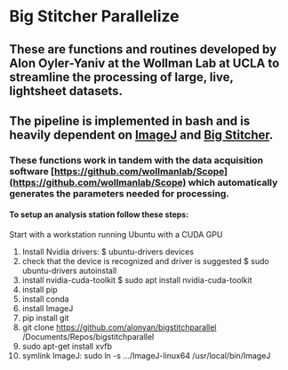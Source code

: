 # Big Stitcher Parallelize
## These are functions and routines developed by Alon Oyler-Yaniv at the Wollman Lab at UCLA to streamline the processing of large, live, lightsheet datasets.
## The pipeline is implemented in bash and is heavily dependent on [ImageJ](https://imagej.net/Welcome) and [Big Stitcher](https://imagej.net/BigStitcher).

### These functions work in tandem with the data acquisition software [https://github.com/wollmanlab/Scope](https://github.com/wollmanlab/Scope) which automatically generates the parameters needed for processing.

#### To setup an analysis station follow these steps:
Start with a workstation running Ubuntu with a CUDA GPU

1. Install Nvidia drivers:
$ ubuntu-drivers devices
2. check that the device is recognized and driver is suggested
$ sudo ubuntu-drivers autoinstall
3. install nvidia-cuda-toolkit
$ sudo apt install nvidia-cuda-toolkit
4. install pip
5. install conda
6. install ImageJ
7. pip install git
8. git clone https://github.com/alonyan/bigstitchparallel /Documents/Repos/bigstitchparallel
9. sudo apt-get install xvfb
10. symlink ImageJ: sudo ln -s .../ImageJ-linux64 /usr/local/bin/ImageJ
